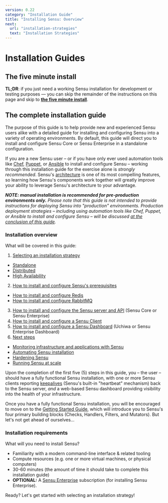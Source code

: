 ```yaml
---
version: 0.22
category: "Installation Guide"
title: "Installing Sensu: Overview"
next:
  url: "installation-strategies"
  text: "Installation Strategies"
---
```


# Installation Guides

## The five minute install

**TL;DR**: if you just need a working Sensu installation for development or
testing purposes &mdash; you can skip the remainder of the instructions on this
page and skip to [**the five minute install**][five-minutes].

## The complete installation guide

The purpose of this guide is to help provide new and experienced Sensu users
alike with a detailed guide for installing and configuring Sensu into a variety
of operating environments. By default, this guide will direct you to install and
configure Sensu Core or Sensu Enterprise in a standalone configuration.

If you are a new Sensu user &ndash; or if you have only ever used automation
tools like [Chef](https://chef.io), [Puppet](https://puppetlabs.com), or
[Ansible](https://www.ansible.com) to install and configure Sensu &ndash;
working through this installation guide for the exercise alone is _strongly
recommended_. Sensu's [architecture](/architecture) is one of its most
compelling features, so learning how Sensu's components work together will
greatly improve your ability to leverage Sensu's architecture to your advantage.

_**NOTE: manual installation is recommended for pre-production environments
only.** Please note that this guide is not intended to provide instructions for
deploying Sensu into "production" environments. Production deployment strategies
&ndash; including using automation tools like Chef, Puppet, or Ansible to
install and configure Sensu &ndash; will be discussed [at the conclusion of this
guide](installation-summary)._

### Installation overview

What will be covered in this guide:

1. [Selecting an installation strategy](installation-strategies)
  - [Standalone](installation-strategies#standalone)
  - [Distributed](installation-strategies#distributed)
  - [High Availability](installation-strategies#high-availability)
2. [How to install and configure Sensu's prerequisites](install-prerequisites)
  - [How to install and configure Redis](install-redis)
  - [How to install and configure RabbitMQ](install-rabbitmq)
3. [How to install and configure the Sensu server and
   API](install-sensu-server-api) (Sensu Core or Sensu Enterprise)
4. [How to install and configure a Sensu Client](install-sensu-client)
5. [How to install and configure a Sensu Dashboard](install-a-dashboard) (Uchiwa
   or Sensu Enterprise Dashboard)
6. [Next steps](installation-summary)
  - [Monitoring infrastructure and applications with Sensu](installation-summary#instrumentation)
  - [Automating Sensu installation](installation-summary#automation)
  - [Hardening Sensu](installation-summary#hardening)
  - [Running Sensu at scale](installation-summary#scaling-sensu)

Upon the completion of the first five (5) steps in this guide, you &ndash; the
user &ndash; should have a fully functional Sensu installation, with one or more
Sensu clients reporting [keepalives](clients) (Sensu's built-in "heartbeat"
mechanism) back to the Sensu server, _and_ a web-based Sensu dashboard providing
visibility into the health of your infrastructure.

Once you have  a fully functional Sensu installation, you will be encouraged to
move on to the  [Getting Started Guide](getting-started-guide), which will
introduce you to  Sensu's four primary building blocks (Checks, Handlers,
Filters, and Mutators). But let's not get ahead of ourselves...

### Installation requirements

What will you need to install Sensu?

- Familiarity with a modern command-line interface & related tooling
- Compute resources (e.g. one or more virtual machines, or physical computers)
- 30-60 minutes (the amount of time it should take to complete this installation guide)
- **OPTIONAL:** A [Sensu Enterprise](/sensu-enterprise) subscription (for
  installing Sensu Enterprise).

Ready? Let's get started with selecting an installation strategy!

[five-minutes]:     the-five-minute-install
